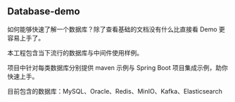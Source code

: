 ## Database-demo

如何能够快速了解一个数据库？除了查看基础的文档没有什么比直接看 Demo 更容易上手了。

本工程包含当下流行的数据库与中间件使用样例。

项目中针对每类数据库分别提供 maven 示例与 Spring Boot 项目集成示例，助你快速上手。

目前包含的数据库：MySQL、Oracle、Redis、MinIO、Kafka、Elasticsearch
